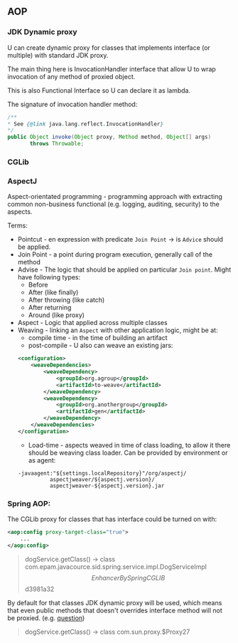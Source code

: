 ## AOP

### JDK Dynamic proxy

U can create dynamic proxy for classes that implements interface (or multiple) with standard JDK proxy.

The main thing here is InvocationHandler interface that allow U to wrap invocation of any method of proxied object.

This is also Functional Interface so U can declare it as lambda.

The signature of invocation handler method: 

```java
/**
* See {@link java.lang.reflect.InvocationHandler}
*/
public Object invoke(Object proxy, Method method, Object[] args)
       throws Throwable;
```

### CGLib



### AspectJ

Aspect-orientated programming - programming approach with extracting common non-business functional (e.g. logging, auditing, security) to the aspects.

Terms:
* Pointcut - en expression with predicate `Join Point` -> is `Advice` should be applied.
* Join Point - a point during program execution, generally call of the method
* Advise - The logic that should be applied on particular `Join point`. Might have following types:
    * Before
    * After (like finally)
    * After throwing (like catch)
    * After returning
    * Around (like proxy)
* Aspect - Logic that applied across multiple classes
* Weaving - linking an `Aspect` with other application logic, might be at: 
    * compile time - in the time of building an artifact
    * post-compile - U also can weave an existing jars: 
    ```xml
    <configuration>
        <weaveDependencies>
            <weaveDependency>  
                <groupId>org.agroup</groupId>
                <artifactId>to-weave</artifactId>
            </weaveDependency>
            <weaveDependency>
                <groupId>org.anothergroup</groupId>
                <artifactId>gen</artifactId>
            </weaveDependency>
        </weaveDependencies>
    </configuration>
    ``` 
    * Load-time - aspects weaved in time of class loading, to allow it there should be weaving class loader. Can be provided by environment or as agent:
    ```
  -javaagent:"${settings.localRepository}"/org/aspectj/
              aspectjweaver/${aspectj.version}/
              aspectjweaver-${aspectj.version}.jar
    ```
  
### Spring AOP:

The CGLib proxy for classes that has interface could be turned on with:
```xml
<aop:config proxy-target-class="true">
    ...
</aop:config>
```

> dogService.getClass() -> class com.epam.javacource.sid.spring.service.impl.DogServiceImpl$$EnhancerBySpringCGLIB$$d3981a32

By default for that classes JDK dynamic proxy will be used, which means that even public methods that doesn't overrides interface method will not be proxied.
(e.g. [question](https://stackoverflow.com/questions/51795511/when-will-is-cglib-proxy-used-by-spring-aop?rq=1))

> dogService.getClass() -> class com.sun.proxy.$Proxy27